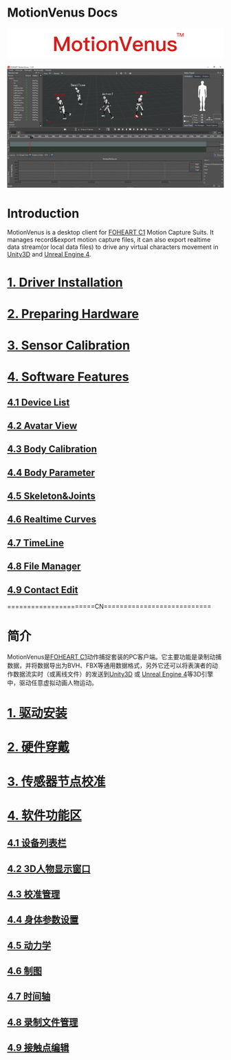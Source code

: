 # MotionVenus Docs

<div align=center>
<img src="https://raw.githubusercontent.com/FOHEART/MotionVenusHelp/v1.3.0/img/softwareName.png"/>
</div>

![MainThumb](https://raw.githubusercontent.com/FOHEART/MotionVenusHelp/v1.3.0/img/MotionVenus_1_3_0.png)

# Introduction
MotionVenus is a desktop client for [FOHEART C1](http://www.foheart.com/) Motion Capture Suits. It manages record&export motion capture files, it can also export realtime data stream(or local data files) to drive any virtual characters movement in [Unity3D](https://unity3d.com) and [Unreal Engine 4](https://www.unrealengine.com).<br>
# [1. Driver Installation](https://github.com/FOHEART/MotionVenusHelp/blob/v1.3.0/driver/driverinstall.md)
# [2. Preparing Hardware](https://github.com/FOHEART/MotionVenusHelp/blob/v1.3.0/hardware/preparinghardware.md)
# [3. Sensor Calibration](https://github.com/FOHEART/MotionVenusHelp/blob/v1.3.0/software/sensorcali.md)
# [4. Software Features](https://github.com/FOHEART/MotionVenusHelp/blob/v1.3.0/software/devicelist.md)
## [4.1 Device List](https://github.com/FOHEART/MotionVenusHelp/blob/v1.3.0/software/devicelist.md)
## [4.2 Avatar View](https://github.com/FOHEART/MotionVenusHelp/blob/v1.3.0/software/view3d.md)
## [4.3 Body Calibration](https://github.com/FOHEART/MotionVenusHelp/blob/v1.3.0/software/calimgr.md)
## [4.4 Body Parameter](https://github.com/FOHEART/MotionVenusHelp/blob/v1.3.0/software/bodyparam.md)
## [4.5 Skeleton&Joints](https://github.com/FOHEART/MotionVenusHelp/blob/v1.3.0/software/kinetics.md)
## [4.6 Realtime Curves](https://github.com/FOHEART/MotionVenusHelp/blob/v1.3.0/software/plot.md)	
## [4.7 TimeLine](https://github.com/FOHEART/MotionVenusHelp/blob/v1.3.0/software/timeline.md)	
## [4.8 File Manager](https://github.com/FOHEART/MotionVenusHelp/blob/v1.3.0/software/filemgr.md)
## [4.9 Contact Edit](https://github.com/FOHEART/MotionVenusHelp/blob/v1.3.0/software/contacteditor.md)
			
======================CN===========================<br>
# 简介
MotionVenus是[FOHEART C1](http://www.foheart.com/)动作捕捉套装的PC客户端。它主要功能是录制动捕数据，并将数据导出为BVH、FBX等通用数据格式，另外它还可以将表演者的动作数据流实时（或离线文件）的发送到[Unity3D](https://unity3d.com) 或 [Unreal Engine 4](https://www.unrealengine.com)等3D引擎中，驱动任意虚拟动画人物运动。
# [1. 驱动安装](https://github.com/FOHEART/MotionVenusHelp/blob/v1.3.0/driver/driverinstall.md)
# [2. 硬件穿戴](https://github.com/FOHEART/MotionVenusHelp/blob/v1.3.0/hardware/preparinghardware.md)
# [3. 传感器节点校准](https://github.com/FOHEART/MotionVenusHelp/blob/v1.3.0/software/sensorcali.md)
# [4. 软件功能区](https://github.com/FOHEART/MotionVenusHelp/blob/v1.3.0/software/devicelist.md)
## [4.1 设备列表栏](https://github.com/FOHEART/MotionVenusHelp/blob/v1.3.0/software/devicelist.md)
## [4.2 3D人物显示窗口](https://github.com/FOHEART/MotionVenusHelp/blob/v1.3.0/software/view3d.md)
## [4.3 校准管理](https://github.com/FOHEART/MotionVenusHelp/blob/v1.3.0/software/calimgr.md)
## [4.4 身体参数设置](https://github.com/FOHEART/MotionVenusHelp/blob/v1.3.0/software/bodyparam.md)
## [4.5 动力学](https://github.com/FOHEART/MotionVenusHelp/blob/v1.3.0/software/kinetics.md)	
## [4.6 制图](https://github.com/FOHEART/MotionVenusHelp/blob/v1.3.0/software/plot.md)	
## [4.7 时间轴](https://github.com/FOHEART/MotionVenusHelp/blob/v1.3.0/software/timeline.md)
## [4.8 录制文件管理](https://github.com/FOHEART/MotionVenusHelp/blob/v1.3.0/software/filemgr.md)
## [4.9 接触点编辑](https://github.com/FOHEART/MotionVenusHelp/blob/v1.3.0/software/contacteditor.md)
